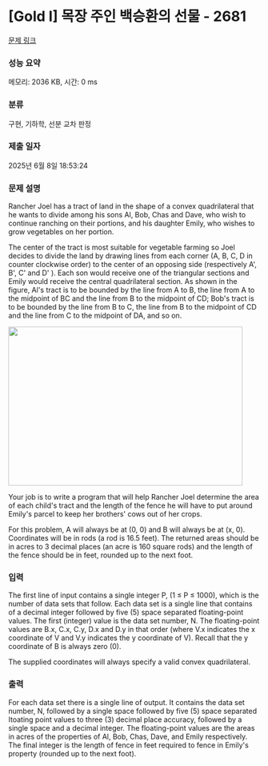 # [Gold I] 목장 주인 백승환의 선물 - 2681 

[문제 링크](https://www.acmicpc.net/problem/2681) 

### 성능 요약

메모리: 2036 KB, 시간: 0 ms

### 분류

구현, 기하학, 선분 교차 판정

### 제출 일자

2025년 6월 8일 18:53:24

### 문제 설명

<p>Rancher Joel has a tract of land in the shape of a convex quadrilateral that he wants to divide among his sons Al, Bob, Chas and Dave, who wish to continue ranching on their portions, and his daughter Emily, who wishes to grow vegetables on her portion.</p>

<p>The center of the tract is most suitable for vegetable farming so Joel decides to divide the land by drawing lines from each corner (A, B, C, D in counter clockwise order) to the center of an opposing side (respectively A', B', C' and D' ). Each son would receive one of the triangular sections and Emily would receive the central quadrilateral section. As shown in the figure, Al's tract is to be bounded by the line from A to B, the line from A to the midpoint of BC and the line from B to the midpoint of CD; Bob's tract is to be bounded by the line from B to C, the line from B to the midpoint of CD and the line from C to the midpoint of DA, and so on.</p>

<p><img alt="" src="https://www.acmicpc.net/upload/images/rgift.png" style="height:317px; width:468px"></p>

<p>Your job is to write a program that will help Rancher Joel determine the area of each child's tract and the length of the fence he will have to put around Emily's parcel to keep her brothers' cows out of her crops.</p>

<p>For this problem, A will always be at (0, 0) and B will always be at (x, 0). Coordinates will be in rods (a rod is 16.5 feet). The returned areas should be in acres to 3 decimal places (an acre is 160 square rods) and the length of the fence should be in feet, rounded up to the next foot.</p>

### 입력 

 <p>The first line of input contains a single integer P, (1 ≤ P ≤ 1000), which is the number of data sets that follow. Each data set is a single line that contains of a decimal integer followed by five (5) space separated floating-point values. The first (integer) value is the data set number, N. The floating-point values are B.x, C.x, C.y, D.x and D.y in that order (where V.x indicates the x coordinate of V and V.y indicates the y coordinate of V). Recall that the y coordinate of B is always zero (0).</p>

<p>The supplied coordinates will always specify a valid convex quadrilateral.</p>

### 출력 

 <p>For each data set there is a single line of output. It contains the data set number, N, followed by a single space followed by five (5) space separated Itoating point values to three (3) decimal place accuracy, followed by a single space and a decimal integer. The floating-point values are the areas in acres of the properties of Al, Bob, Chas, Dave, and Emily respectively. The final integer is the length of fence in feet required to fence in Emily's property (rounded up to the next foot).</p>

